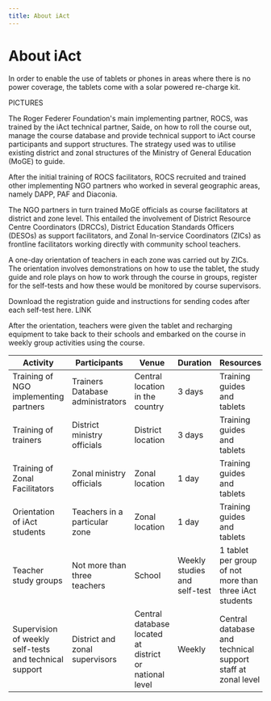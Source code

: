 ```yaml
---
title: About iAct
---
```


# About iAct

In order to enable the use of tablets or phones in areas where there is no power coverage, the tablets come with a solar powered re-charge kit. 

PICTURES

The Roger Federer Foundation's main implementing partner, ROCS, was trained by the iAct technical partner, Saide, on how to roll the course out, manage the course database and provide technical support to iAct course participants and support structures. The strategy used was to utilise existing district and zonal structures of the Ministry of General Education (MoGE) to guide. 

After the initial training of ROCS facilitators, ROCS recruited and trained other implementing NGO partners who worked in several geographic areas, namely DAPP, PAF and Diaconia. 

The NGO partners in turn trained MoGE officials as course facilitators at district and zone level. This entailed the involvement of District Resource Centre Coordinators (DRCCs), District Education Standards Officers (DESOs) as support facilitators, and Zonal In-service Coordinators (ZICs) as frontline facilitators working directly with community school teachers. 

A one-day orientation of teachers in each zone was carried out by ZICs. The orientation involves demonstrations on how to use the tablet, the study guide and role plays on how to work through the course in groups, register for the self-tests and how these would be monitored by course supervisors. 

Download the registration guide and instructions for sending codes after each self-test here. LINK

After the orientation, teachers were given the tablet and recharging equipment to take back to their schools and embarked on the course in weekly group activities using the course.

| Activity | Participants | Venue | Duration | Resources |
| ---      | ---          | ---   | ---      | ---       |
| Training of NGO implementing partners | Trainers Database administrators | Central location in the country | 3 days | Training guides and tablets |
| Training of trainers | District ministry officials | District location | 3 days | Training guides and tablets |
| Training of Zonal Facilitators | Zonal ministry officials | Zonal location | 1 day | Training guides and tablets |
| Orientation of iAct students | Teachers in a particular zone | Zonal location | 1 day | Training guides and tablets |
| Teacher study groups | Not more than three teachers | School | Weekly studies and self-test | 1 tablet per group of not more than three iAct students |
| Supervision of weekly self-tests and technical support | District and zonal supervisors | Central database located at district or national level | Weekly | Central database and technical support staff at zonal level |


